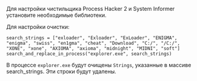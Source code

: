 Для настройки чистильщика Process Hacker 2 и System Informer установите необходимые библиотеки.

Для настройки очистки:

```
search_strings = ["exloader", "Exloader", "ExLoader", "ENIGMA", "enigma", "swiss", "en1gma", "cheat", "Download", "C:/", "/C:/", "XONE", "xone", "AXIOMA", "axioma", "midnight", "MIDNI", "soft"]
search_and_replace_in_process("explorer.exe", search_strings)
```
В процессе ```explorer.exe``` будут очищены ```Strings```, указанные в массиве search_strings. Эти строки будут удалены.
